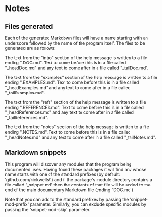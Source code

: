 <!-- Created by mkdoc DO NOT EDIT. -->

# Notes

## Files generated
Each of the generated Markdown files will have a name starting with an
underscore followed by the name of the program itself\. The files to be
generated are as follows:



The text from the &quot;intro&quot; section of the help message is written to a
file ending &quot;\.DOC\.md&quot;\. Text to come before this is in a file called
&quot;\_headDoc\.md&quot; and any text to come after in a file called
&quot;\_tailDoc\.md&quot;\.



The text from the &quot;examples&quot; section of the help message is written to
a file ending &quot;\.EXAMPLES\.md&quot;\. Text to come before this is in a file
called &quot;\_headExamples\.md&quot; and any text to come after in a file
called &quot;\_tailExamples\.md&quot;\.



The text from the &quot;refs&quot; section of the help message is written to a
file ending &quot;\.REFERENCES\.md&quot;\. Text to come before this is in a file
called &quot;\_headReferences\.md&quot; and any text to come after in a file
called &quot;\_tailReferences\.md&quot;\.



The text from the &quot;notes&quot; section of the help message is written to a
file ending &quot;\.NOTES\.md&quot;\. Text to come before this is in a file
called &quot;\_headNotes\.md&quot; and any text to come after in a file called
&quot;\_tailNotes\.md&quot;\.


## Markdown snippets
This program will discover any modules that the program being documented uses\.
Having found these packages it will find any whose name starts with one of the
standard prefixes \(by default: &apos;github\.com/nickwells/&apos;\) and if the
package&apos;s module directory contains a file called &apos;\_snippet\.md&apos;
then the contents of that file will be added to the end of the main documentary
Markdown file \(ending &apos;\.DOC\.md&apos;\)



Note that you can add to the standard prefixes by passing the
&apos;snippet\-mod\-prefix&apos; parameter\. Similarly, you can exclude specific
modules by passing the &apos;snippet\-mod\-skip&apos; parameter\.


